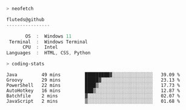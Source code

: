```zsh
> neofetch
```

<!--align="left" src="https://github.com/fluteds.png" alt="logo.png" width="200"/>-->

```csharp
fluteds@github
----------------

       OS  :  Windows 11
 Terminal  :  Windows Terminal
      CPU  :  Intel
Languages  :  HTML, CSS, Python
```

```zsh
> coding-stats
```

<!--START_SECTION:waka-->

```text
Java         49 mins         █████████▓░░░░░░░░░░░░░░░   39.09 %
Groovy       29 mins         █████▓░░░░░░░░░░░░░░░░░░░   23.13 %
PowerShell   22 mins         ████▒░░░░░░░░░░░░░░░░░░░░   17.73 %
AutoHotkey   16 mins         ███▒░░░░░░░░░░░░░░░░░░░░░   12.87 %
Batchfile    2 mins          ▓░░░░░░░░░░░░░░░░░░░░░░░░   02.07 %
JavaScript   2 mins          ▒░░░░░░░░░░░░░░░░░░░░░░░░   01.68 %
```

<!--END_SECTION:waka-->
